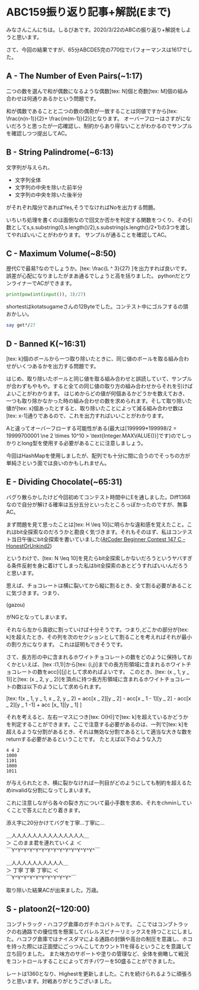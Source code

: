 # ABC159振り返り記事+解説(Eまで)

みなさんこんにちは。しるびあです。2020/3/22のABCの振り返り+解説をしようと思います。

さて、今回の結果ですが、65分ABCDE5完の770位でパフォーマンスは1617でした。

## A - The Number of Even Pairs(~1:17)
二つの数を選んで和が偶数になるような偶数[tex: N]個と奇数[tex: M]個の組み合わせは何通りあるかという問題です。

和が偶数であることと二つの数の偶奇が一致することは同値ですから[tex: \frac{n(n-1)}{2}+ \frac{m(m-1)}{2}]となります。
オーバーフローはさすがにないだろうと思ったが一応確認し、制約からあり得ないことがわかるのでサンプルを確認しつつ提出してAC。


## B - String Palindrome(~6:13)
文字列が与えられ、
- 文字列全体
- 文字列の中央を除いた前半分
- 文字列の中央を除いた後半分

がそれぞれ階分であればYes,そうでなければNoを出力する問題。

いちいち処理を書くのは面倒なので回文か否かを判定する関数をつくり、その引数としてs,s.substring(0,s.length()/2),s.substring(s.length()/2+1)の3つを渡してやればいいことがわかります。
サンプルが通ることを確認してAC。

## C - Maximum Volume(~8:50)
歴代Cで最易?なのでしょうか。[tex: \frac{L ^ 3}{27} ]を出力すれば良いです。
誤差が心配になりましたがまあ通るでしょうと高を括りました。
pythonだとワンライナーでACができます。
```python
print(pow(int(input()), 3)/27)
```

shortestはkotatsugameさんの12Byteでした。コンテスト中にゴルフするの頭おかしい。
```perl
say get³/27
```

## D - Banned K(~16:31)
[tex: k]個のボールから一つ取り除いたときに、同じ値のボールを取る組み合わせがいくつあるかを出力する問題です。

はじめ、取り除いたボールと同じ値を取る組み合わせと誤読していて、サンプルが合わずもやもや。すると全ての同じ値の取り方の組み合わせからそれを引けばよいことがわかります。
はじめからどの値が何個あるかどうかを数えておき、一つも取り除かなかった時の組み合わせの数を求められます。そして取り除いた値が[tex: x]個あったとすると、取り除いたことによって減る組み合わせ数は[tex: x-1]通りであるので、これを出力すればいいことがわかります。

Aと違ってオーバーフローする可能性がある(最大は[199999*199998/2 = 19999700001 \ne 2 \times 10^10 > \text{Integer.MAXVALUE()}]です)のでしっかりとlong型を使用する必要があることに注意しましょう。

今回はHashMapを使用しましたが、配列でも十分に間に合うのでそっちの方が単純さという面では良いのかもしれません。

## E - Dividing Chocolate(~65:31)
バグり散らかしたけど今回初めてコンテスト時間中にEを通しました。Diff1368なので自分が解ける確率は五分五分といったところっぽかったのですが、無事AC。

まず問題を見て思ったことは[tex: H \leq 10]に明らかな違和感を覚えたこと。これはbit全探索なのだろうかと勘良く気づきます。それもそのはず、私はコンテスト当日午後にbit全探索を書いていました([AtCoder Beginner Contest 147 C - HonestOrUnkind2](https://atcoder.jp/contests/abc147/tasks/abc147_c))

というわけで、[tex: N \leq 10]を見たらbit全探索しかないだろうというヤバすぎる条件反射を身に着けてしまった私はbit全探索のあとどうすればいいんだろうと思います。

思えば、チョコレートは横に裂いてから縦に割るとき、全て割る必要があることに気づきます。つまり、

(gazou)

がNGとなってしまいます。

それなら左から貪欲に割っていけば十分そうです。つまり,どこかの部分が[tex: k]を超えたとき、その列を次のセクションとして割ることを考えればそれが最小の割り方になります。
これは証明もできそうです。

さて、長方形の中に含まれるホワイトチョコレートの数をどのように保持しておくかといえば、[tex :(1,1)]から[tex: (i,j)]までの長方形領域に含まれるホワイトチョコレートの数をacc[i][j]として求めればよいです。
このとき、[tex: (x _ 1, y _ 1)]と[tex: (x _ 2, y _ 2)]を頂点に持つ長方形領域に含まれるホワイトチョコレートの数は以下のようにして求められます。

<div>
[tex: f(x _ 1, y _ 1, x _ 2, y _ 2) = acc[x _ 2][y _ 2] - acc[x _ 1 - 1][y _ 2] - acc[x _ 2][y _ 1 -1] + acc [x_ 1][y _ 1] ]
</div>

それを考えると、左右一マスにつき[tex: O(H)]で[tex: k]を超えているかどうかを判定することができます。ここで注意する必要があるのは、一列で[tex: k]を超えるような分割があるとき、それは無効な分割であるとして適当な大きな数をreturnする必要があるということです。
たとえば以下のような入力
```text
4 4 2
1000
1101
1000
1011
```
が与えられたとき、横に裂かなければ一列目がどのようにしても制約を超えるためinvalidな分割になってしまいます。

これに注意しながら各々の裂き方について最小手数を求め、それをchminしていくことで答えにたどり着きます。

添え字に20分かけてバグを丁寧…丁寧に…

＿人人人人人人人人人人人人人人＿<br>
＞  このまま君を連れていくよ  ＜<br>
￣Y\^Y\^Y\^Y\^Y\^Y\^Y\^Y\^Y\^Y\^Y\^Y\^Y\^Y\^￣<br>

＿人人人人人人人人人人＿<br>
＞  丁寧 丁寧 丁寧に  ＜<br>
￣Y\^Y\^Y\^Y\^Y\^Y\^Y\^Y\^Y\^Y\^￣<br>

取り除いた結果ACが出来ました。万歳。

## S - platoon2(~120:00)
コンブトラック・ハコフグ倉庫のガチホコバトルです。
ここではコンブトラックの右通路での優位性を懸案してバレルスピナーリミックスを持つことにしました。ハコフグ倉庫ではナイスダマによる通路の封鎖や高台の制圧を意識し、ホコを持った際には正面壁にごっつんこしてカウント11を得るということを意識して立ち回りました。
また味方のサポートや塗りの管理など、全体を俯瞰して戦況をコントロールすることによってガチパワーを50盛ることができました。



レートは1360となり、Highestを更新しました。これを続けられるように頑張ろうと思います。対戦ありがとうございました。